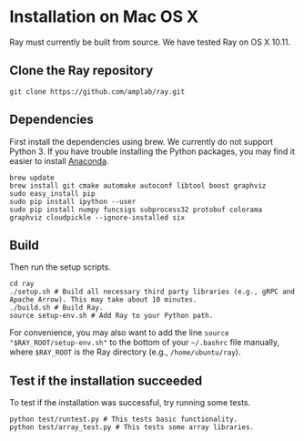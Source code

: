 # Installation on Mac OS X

Ray must currently be built from source. We have tested Ray on OS X 10.11.

## Clone the Ray repository

```
git clone https://github.com/amplab/ray.git
```

## Dependencies

First install the dependencies using brew. We currently do not support Python 3.
If you have trouble installing the Python packages, you may find it easier to
install [Anaconda](https://www.continuum.io/downloads).

```
brew update
brew install git cmake automake autoconf libtool boost graphviz
sudo easy_install pip
sudo pip install ipython --user
sudo pip install numpy funcsigs subprocess32 protobuf colorama graphviz cloudpickle --ignore-installed six
```

## Build

Then run the setup scripts.

```
cd ray
./setup.sh # Build all necessary third party libraries (e.g., gRPC and Apache Arrow). This may take about 10 minutes.
./build.sh # Build Ray.
source setup-env.sh # Add Ray to your Python path.
```

For convenience, you may also want to add the line `source
"$RAY_ROOT/setup-env.sh"` to the bottom of your `~/.bashrc` file manually, where
`$RAY_ROOT` is the Ray directory (e.g., `/home/ubuntu/ray`).

## Test if the installation succeeded

To test if the installation was successful, try running some tests.

```
python test/runtest.py # This tests basic functionality.
python test/array_test.py # This tests some array libraries.
```
